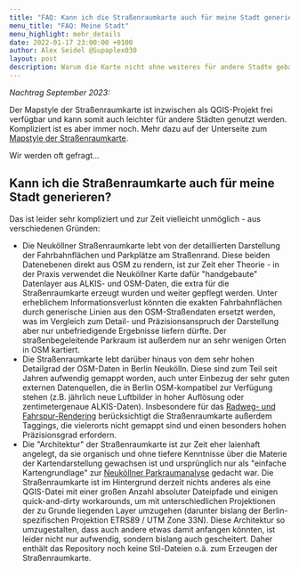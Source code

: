 ```yaml
---
title: "FAQ: Kann ich die Straßenraumkarte auch für meine Stadt generieren?"
menu_title: "FAQ: Meine Stadt"
menu_highlight: mehr_details
date: 2022-01-17 23:00:00 +0100
author: Alex Seidel @Supaplex030
layout: post
description: Warum die Karte nicht ohne weiteres für andere Stadte gebaut werden kann.
---
```


<div class="notice mb-7">

_Nachtrag September 2023:_

Der Mapstyle der Straßenraumkarte ist inzwischen als QGIS-Projekt frei verfügbar und kann somit auch leichter für andere Städten genutzt werden. Kompliziert ist es aber immer noch. Mehr dazu auf der Unterseite zum [Mapstyle der Straßenraumkarte](https://github.com/SupaplexOSM/strassenraumkarte-neukoelln/tree/main/mapstyle).

</div>

Wir werden oft gefragt…

## Kann ich die Straßenraumkarte auch für meine Stadt generieren?

Das ist leider sehr kompliziert und zur Zeit vielleicht unmöglich - aus verschiedenen Gründen:

- Die Neuköllner Straßenraumkarte lebt von der detaillierten Darstellung der Fahrbahnflächen und Parkplätze am Straßenrand. Diese beiden Datenebenen direkt aus OSM zu rendern, ist zur Zeit eher Theorie - in der Praxis verwendet die Neuköllner Karte dafür "handgebaute" Datenlayer aus ALKIS- und OSM-Daten, die extra für die Straßenraumkarte erzeugt wurden und weiter gepflegt werden. Unter erheblichem Informationsverlust könnten die exakten Fahrbahnflächen durch generische Linien aus den OSM-Straßendaten ersetzt werden, was im Vergleich zum Detail- und Präzisionsanspruch der Darstellung aber nur unbefriedigende Ergebnisse liefern dürfte. Der straßenbegeleitende Parkraum ist außerdem nur an sehr wenigen Orten in OSM kartiert.
- Die Straßenraumkarte lebt darüber hinaus von dem sehr hohen Detailgrad der OSM-Daten in Berlin Neukölln. Diese sind zum Teil seit Jahren aufwendig gemappt worden, auch unter Einbezug der sehr guten externen Datenquellen, die in Berlin OSM-kompatibel zur Verfügung stehen (z.B. jährlich neue Luftbilder in hoher Auflösung oder zentimetergenaue ALKIS-Daten). Insbesondere für das [Radweg- und Fahrspur-Rendering](https://supaplexosm.github.io/strassenraumkarte-neukoelln/posts/2021-12-31-micromap-update) berücksichtigt die Straßenraumkarte außerdem Taggings, die vielerorts nicht gemappt sind und einen besonders hohen Präzisionsgrad erfordern.
- Die "Architektur" der Straßenraumkarte ist zur Zeit eher laienhaft angelegt, da sie organisch und ohne tiefere Kenntnisse über die Materie der Kartendarstellung gewachsen ist und ursprünglich nur als "einfache Kartengrundlage" zur [Neuköllner Parkraumanalyse](https://supaplexosm.github.io/strassenraumkarte-neukoelln/parkraumkarte/report) gedacht war. Die Straßenraumkarte ist im Hintergrund derzeit nichts anderes als eine QGIS-Datei mit einer großen Anzahl absoluter Dateipfade und einigen quick-and-dirty workarounds, um mit unterschiedlichen Projektionen der zu Grunde liegenden Layer umzugehen (darunter bislang der Berlin-spezifischen Projektion ETRS89 / UTM Zone 33N). Diese Architektur so umzugestalten, dass auch andere etwas damit anfangen könnten, ist leider nicht nur aufwendig, sondern bislang auch gescheitert. Daher enthält das Repository noch keine Stil-Dateien o.ä. zum Erzeugen der Straßenraumkarte.
